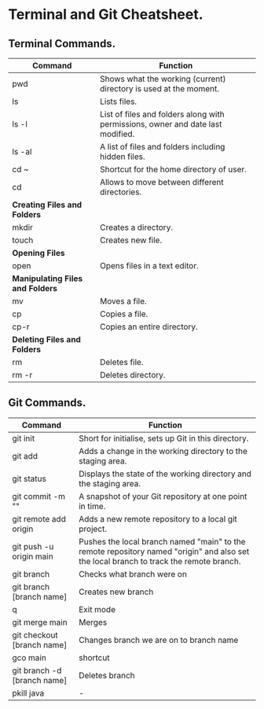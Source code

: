 # Terminal and Git Cheatsheet.

## Terminal Commands.

|Command|Function|
|-------|--------|
|pwd|Shows what the working (current) directory is used at the moment.|
|ls|Lists files.|
|ls -l|List of files and folders along with permissions, owner and date last modified.|
|ls -al|A list of files and folders including hidden files.|
|cd ~ |Shortcut for the home directory of user.|
|cd|Allows to move between different directories.|
|**Creating Files and Folders**|
|mkdir|Creates a directory.|
|touch|Creates new file.|
|**Opening Files**|
|open|Opens files in a text editor. |
|**Manipulating Files and Folders**|
|mv|Moves a file.|
|cp|Copies a file.|
|cp-r|Copies an entire directory.|
|**Deleting Files and Folders**|
|rm|Deletes file.|
|rm -r|Deletes directory.|


## Git Commands.

|Command|Function|
|-------|--------|
|git init|Short for initialise, sets up Git in this directory.|
|git add |Adds a change in the working directory to the staging area.|
|git status |Displays the state of the working directory and the staging area.|
|git commit -m ""|A snapshot of your Git repository at one point in time.|
|git remote add origin| Adds a new remote repository to a local git project.|
|git push -u origin main|Pushes the local branch named "main" to the remote repository named "origin" and also set the local branch to track the remote branch.|
|git branch |Checks what branch were on|
|git branch [branch name]|Creates new branch|
|q|Exit mode|
|git merge main | Merges |
|git checkout [branch name] |Changes branch we are on to branch name|
|gco main|shortcut|
|git branch -d [branch name]|Deletes branch|
|pkill java |-|

